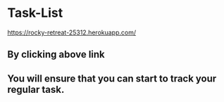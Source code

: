# Task-List
https://rocky-retreat-25312.herokuapp.com/

## By clicking above link
## You will ensure that you can start to track your regular task.
